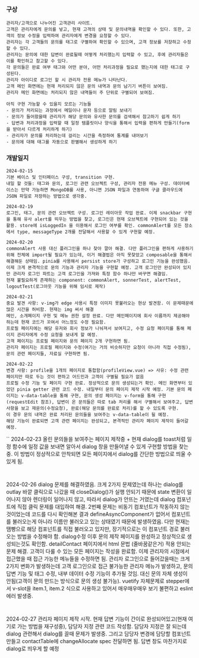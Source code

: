### 구상

```
관리자/고객으로 나누어진 고객관리 사이트.
고객은 관리자에게 문의를 넣고, 현재 고객의 상태 및 문의내역을 확인할 수 있다. 또한, 고객의 정보 수정을 입력하여 관리자에게 변경을 요청할 수 있다.
관리자는 각 고객들의 문의를 태그로 구별하여 확인할 수 있으며, 고객 정보를 저장하고 수정할 수 있다.
관리자는 문의에 대한 답변이 완료될때 어떻게 처리했는지 입력할 수 있고, 후에 관리자들은 이를 확인하고 참고할 수 있다.
각 문의들은 완료 여부 태그와 어떤 분야, 어떤 처리과정을 필요로 했는지에 대한 태그로 구성된다.
관리자 아이디로 로그인 할 시 관리자 전용 메뉴가 나타난다.
고객 메인 화면에는 현재 처리되지 않은 문의 내역과 문의 남기기 버튼이 보여짐.
관리자 메인 화면에는 처리되지 않은 내역들이 주 단위로 구별되어 보여짐.

아직 구현 가능할 수 있을지 모르는 기능들
- 문의가 처리되는 과정에서 메일이나 문자 등으로 알림 보내기
- 문의가 들어왔을때 관리자가 해당 문의와 유사한 문의를 검색해서 참고하기 쉽게 하기
- 답변과 처리과정을 입력할 때 일정 템플릿이나 양식을 통해서 입력을 편하게 만들기(form을 받아서 다르게 처리하게 하기)
- 관리자가 문의를 처리하는데 걸리는 시간을 측정하여 통계를 내어보기
- 문의에 대해 태그를 자동으로 판별해서 생성하게 하기
```

### 개발일지

```
2024-02-15
기본 베이스 및 인터페이스 구성, transition 구현.
내일 할 것들: 태그와 문의, 로그인 관련 오브젝트 구성, 관리자 전용 메뉴 구성. 데이터베이스는 만약 가능하면 MongoDB를 사용, 아니면 JSON 파일과 연동하여 구글 클라우드에 JSON 파일로 저장하는 방법으로 생각중.

```

```
2024-02-19
로그인, 태그, 문의 관련 오브젝트 구성. 로그인 레이아웃 작업 완료. 이제 snackbar 구현을 통해 유사 alert를 띄우는 방법을 찾고, 로그인은 현재 오브젝트에 구현되어 있는 것을 활용. store에 isLoggedIn 을 이용해서 로그인 여부를 확인. commonAlert를 모든 장소에서 type, messageType 2개를 전달해서 사용할 수 있게 구현할 예정.
```

```
2024-02-20
commonAlert 사용 대신 플러그인을 하나 찾아 깔아 해결. 다만 플러그인을 편하게 사용하기 위해 전체에 import될 필요가 있는데, 이거 해결법은 아직 못찾았고 composable을 통해서 해결해둔 상태임. pinia를 사용해서 persist store가 구성하고 로그인 기능을 완성했음. 이제 크게 본격적으로 문의 기능과 관리자 기능을 구현할 예정. 고객 로그인만 완성되어 있지만 관리자 로그인 파트는 고객 로그인을 가져와 특정 함수 하나만 바꾸면 해결임.
현재 불필요하게 존재하는 component: commonAlert, sonnerTest, alertTest, logoutTest(로그아웃 기능을 위해 임시로 제작)
```

```
2024-02-21
중요 발견 사항: v-img가 edge 사용시 특정 이미지 못불러오는 현상 발견함. 이 문제때문에 많은 시간을 허비함. 현재는 img 써서 해결
메인, 소개페이지 구현 및 메뉴 권한 설정 완료. 다만 메인페이지에 회사 이름까지 제공해야 하는데 현재 코드가 꼬여서 어느정도 수정 필요함.
프로필 페이지에는 해당 유저와 회사 정보가 나눠져서 보여지고, 수정 요청 페이지를 통해 페이지 관리자에게 수정 요청을 보내게 할 예정.
고객 페이지는 프로필 페이지와 문의 페이지 2개 구현하면 됨.
관리자 페이지는 프로필 페이지와 수정(여기는 거의 비슷하지만 요청이 아니라 직접 수정됨), 문의 관련 페이지들, 자료실 구현하면 됨.
```

```
2024-02-22
변경 사항: profile을 1개의 페이지로 통합함(profileView.vue) => 사유: 수정 관련 페이지만 따로 두는 것이 편하고 어드민과 고객이 구별될 필요가 없음
프로필 수정 기능 및 페이지 구현 완료. 정상적으로 문의 생성되는거 확인. 메인 화면부터 있었던 pinia getter 관련 코드 수정. 내일부터 문의 페이지 제작 시작 예정. 기본 문의 페이지는 v-data-table을 통해 구현, 문의 생성 페이지는 v-form을 통해 구현(requestEdit 참조), 답변이 온 문의들은 따로 tab 처리를 해서 구별해서 보여주고, 답변 사항을 보고 재문의(수정요청), 완료(해당 문의를 완료로 처리)를 할 수 있도록 구현.
이 경우 문의 내역은 완료 처리된 문의들을 보여주는 v-data-table이 될 예정.
해당 기능이 완료되면 고객 관련 페이지는 완성되고, 본격적인 관리자 페이지 제작이 들어갈 예정.
```

``
2024-02-23
올린 문의들을 보여주는 페이지 제작중 + 현재 dialog를 toast처럼 일정 함수에 일정 값을 보내면 알아서 dialog 창을 만들어낼 수 있게 구현할 방법을 찾는중. 이 방법이 정상적으로 안착되면 모든 페이지에서 dialog를 간단한 방법으로 띄울 수 있게 됨.

```


```

2024-02-26
dialog 문제를 해결하였음. 크게 2가지 문제였는데 하나는 dialog를 outlay 바깥 클릭으로 나갔을 때 closeDialog()가 실행 안되기 때문에 state 변환이 일어나지 않아 렌더링이 일어나지 않고, 따라서 dialog가 안뜨는 거였는데 dialog 컴포넌트에 직접 클릭 문제를 대입하여 해결. 2번째 문제는 비동기 컴포넌트가 작동하지 않는 것이었는데 코드를 다시 확인해본 결과 defineAsyncComponent가 없어서 컴포넌트를 불러오는게 아니라 이름만 불러오고 있는 상태였기 때문에 발생하였음. 다만 현재는 땜빵으로 해당 컴포넌트를 직접 불러오고 있지만, 장기적으로는 이 컴포넌트 경로 불러오는 방법을 수정해야 함.
dialog수정 이후 문의 제작 페이지를 완성하고 정상적으로 생성되는것도 확인함.
detailContact 페이지에서 html 문법 (줄바꿈같은거) 적용 안되는 문제 해결.
고객이 다룰 수 있는 모든 페이지는 작성을 완료함. 이제 관리자의 시점에서 접근했을 때 접근 가능한 메뉴들을 수정하면 됨.
관리자 로그인으로 들어갔을때는 크게 2가지 변화가 발생하는데 고객 로그인으로 접근 불가능한 관리자 메뉴가 발생하고, 문의 답변 기능 및 태그 수정, 내부 데이터 수정 기능이 추가될 것임. 대신 문의 자체 생성이 안됨(고객이 문의 만드는 방식으로 문의 생성 불가능).
vuetify 자체문제로 stepper에서 v-slot을 item.1, item.2 식으로 사용하고 있어서 매우매우매우 보기 불편하고 eslint 에러 발생중.

```


```

2024-02-27
관리자 페이지 제작 시작. 현재 답변 기능이 간이로 완성되어있고(현재 여기로 가는 방법을 재구성중), 담당자 지정 관련 코드 작성함.
담당자 지정은 잘 되는데 dialog 관련해서 dialog를 끌때 문제가 발생중. 그리고 담당자 변경에 담당할 컴포넌트 만들고 contactTable에 changeAllocate spec 전달하면 됨.
답변 창도 마찬가지로 dialog로 띄우게 할 예정

```

```
